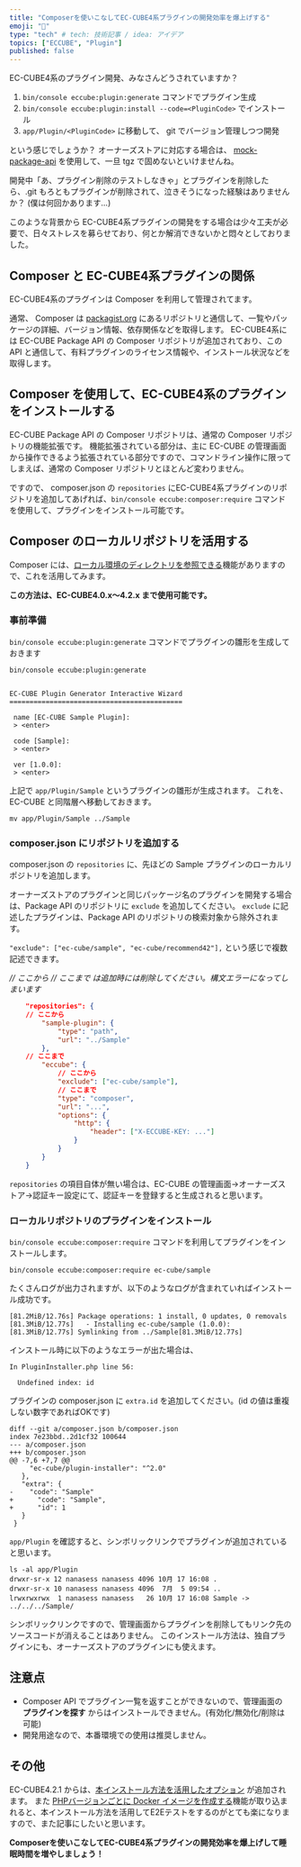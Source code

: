 ```yaml
---
title: "Composerを使いこなしてEC-CUBE4系プラグインの開発効率を爆上げする"
emoji: "🐎"
type: "tech" # tech: 技術記事 / idea: アイデア
topics: ["ECCUBE", "Plugin"]
published: false
---
```

EC-CUBE4系のプラグイン開発、みなさんどうされていますか？

1. `bin/console eccube:plugin:generate` コマンドでプラグイン生成
2. `bin/console eccube:plugin:install --code=<PluginCode>` でインストール
3. `app/Plugin/<PluginCode>` に移動して、 git でバージョン管理しつつ開発

という感じでしょうか？
オーナーズストアに対応する場合は、 [mock-package-api](https://doc4.ec-cube.net/plugin_mock_package_api) を使用して、一旦 tgz で固めないといけませんね。

開発中「あ、プラグイン削除のテストしなきゃ」とプラグインを削除したら、.git もろともプラグインが削除されて、泣きそうになった経験はありませんか？
(僕は何回かあります...)

このような背景から EC-CUBE4系プラグインの開発をする場合は少々工夫が必要で、日々ストレスを募らせており、何とか解消できないかと悶々としておりました。


## Composer と EC-CUBE4系プラグインの関係

EC-CUBE4系のプラグインは Composer を利用して管理されてます。

通常、 Composer は [packagist.org](https://packagist.org/) にあるリポジトリと通信して、一覧やパッケージの詳細、バージョン情報、依存関係などを取得します。
EC-CUBE4系には EC-CUBE Package API の Composer リポジトリが追加されており、この API と通信して、有料プラグインのライセンス情報や、インストール状況などを取得します。

## Composer を使用して、EC-CUBE4系のプラグインをインストールする

EC-CUBE Package API の Composer リポジトリは、通常の Composer リポジトリの機能拡張です。
機能拡張されている部分は、主に EC-CUBE の管理画面から操作できるよう拡張されている部分ですので、コマンドライン操作に限ってしまえば、通常の Composer リポジトリとほとんど変わりません。

ですので、 composer.json の `repositories` にEC-CUBE4系プラグインのリポジトリを追加してあげれば、`bin/console eccube:composer:require` コマンドを使用して、プラグインをインストール可能です。

## Composer のローカルリポジトリを活用する

Composer には、[ローカル環境のディレクトリを参照できる](https://getcomposer.org/doc/05-repositories.md#path)機能がありますので、これを活用してみます。

**この方法は、EC-CUBE4.0.x〜4.2.x まで使用可能です。**

### 事前準備

`bin/console eccube:plugin:generate` コマンドでプラグインの雛形を生成しておきます

```shell
bin/console eccube:plugin:generate


EC-CUBE Plugin Generator Interactive Wizard
===========================================

 name [EC-CUBE Sample Plugin]:
 > <enter>

 code [Sample]:
 > <enter>

 ver [1.0.0]:
 > <enter>
```

上記で `app/Plugin/Sample` というプラグインの雛形が生成されます。
これを、 EC-CUBE と同階層へ移動しておきます。

```
mv app/Plugin/Sample ../Sample
```

### composer.json にリポジトリを追加する

composer.json の `repositories` に、先ほどの Sample プラグインのローカルリポジトリを追加します。

オーナーズストアのプラグインと同じパッケージ名のプラグインを開発する場合は、Package API のリポジトリに `exclude` を追加してください。
`exclude` に記述したプラグインは、Package API のリポジトリの検索対象から除外されます。

`"exclude": ["ec-cube/sample", "ec-cube/recommend42"],` という感じで複数記述できます。

*// ここから // ここまで は追加時には削除してください。構文エラーになってしまいます*

```json
    "repositories": {
    // ここから
        "sample-plugin": {
            "type": "path",
            "url": "../Sample"
        },
    // ここまで
        "eccube": {
            // ここから
            "exclude": ["ec-cube/sample"],
            // ここまで
            "type": "composer",
            "url": "...",
            "options": {
                "http": {
                    "header": ["X-ECCUBE-KEY: ..."]
                }
            }
        }
    }
```

`repositories` の項目自体が無い場合は、EC-CUBE の管理画面→オーナーズストア→認証キー設定にて、認証キーを登録すると生成されると思います。

### ローカルリポジトリのプラグインをインストール

`bin/console eccube:composer:require` コマンドを利用してプラグインをインストールします。

```shell
bin/console eccube:composer:require ec-cube/sample
```

たくさんログが出力されますが、以下のようなログが含まれていればインストール成功です。

```
[81.2MiB/12.76s] Package operations: 1 install, 0 updates, 0 removals
[81.3MiB/12.77s]   - Installing ec-cube/sample (1.0.0): [81.3MiB/12.77s] Symlinking from ../Sample[81.3MiB/12.77s]
```

インストール時に以下のようなエラーが出た場合は、

```
In PluginInstaller.php line 56:

  Undefined index: id
```

プラグインの composer.json に `extra.id` を追加してください。(id の値は重複しない数字であればOKです)

```
diff --git a/composer.json b/composer.json
index 7e23bbd..2d1cf32 100644
--- a/composer.json
+++ b/composer.json
@@ -7,6 +7,7 @@
     "ec-cube/plugin-installer": "^2.0"
   },
   "extra": {
-    "code": "Sample"
+      "code": "Sample",
+      "id": 1
   }
 }
```

`app/Plugin` を確認すると、シンボリックリンクでプラグインが追加されていると思います。

```
ls -al app/Plugin
drwxr-sr-x 12 nanasess nanasess 4096 10月 17 16:08 .
drwxr-sr-x 10 nanasess nanasess 4096  7月  5 09:54 ..
lrwxrwxrwx  1 nanasess nanasess   26 10月 17 16:08 Sample -> ../../../Sample/
```

シンボリックリンクですので、管理画面からプラグインを削除してもリンク先のソースコードが消えることはありません。
このインストール方法は、独自プラグインにも、オーナーズストアのプラグインにも使えます。

## 注意点

- Composer API でプラグイン一覧を返すことができないので、管理画面の **プラグインを探す** からはインストールできません。(有効化/無効化/削除は可能)
- 開発用途なので、本番環境での使用は推奨しません。

## その他

EC-CUBE4.2.1 からは、[本インストール方法を活用したオプション](https://github.com/EC-CUBE/ec-cube/pull/5843) が追加されます。
また [PHPバージョンごとに Docker イメージを作成する](https://github.com/EC-CUBE/ec-cube/pull/5801)機能が取り込まれると、本インストール方法を活用してE2Eテストをするのがとても楽になりますので、また記事にしたいと思います。


**Composerを使いこなしてEC-CUBE4系プラグインの開発効率を爆上げして睡眠時間を増やしましょう！**
